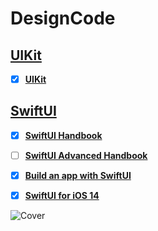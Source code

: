 # DesignCode
## [UIKit](https://github.com/mrgsdev/DesignCode/tree/main/UIKit)
 - [x] **[UIKit](https://github.com/mrgsdev/DesignCode/tree/main/UIKit)**

## [SwiftUI](https://github.com/mrgsdev/DesignCode/tree/main/SwiftUI)

 - [x] **[SwiftUI Handbook](https://github.com/mrgsdev/DesignCode/tree/main/SwiftUI/001.%20SwiftUI%20Handbook)**
 - [ ] **[SwiftUI Advanced Handbook](https://github.com/mrgsdev/DesignCode/tree/main/SwiftUI/002.%20SwiftUI%20Advanced%20Handbook)**
 - [x] **[Build an app with SwiftUI](https://github.com/mrgsdev/DesignCode/tree/main/SwiftUI/003.%20Build%20an%20app%20with%20SwiftUI)**
 - [x] **[SwiftUI for iOS 14](https://github.com/mrgsdev/DesignCode/tree/main/SwiftUI/004.%20SwiftUI%20for%20iOS%2014)**


![Cover](https://github.com/user-attachments/assets/2b5107a1-66fd-4532-990f-7f0d32b61d8c)

